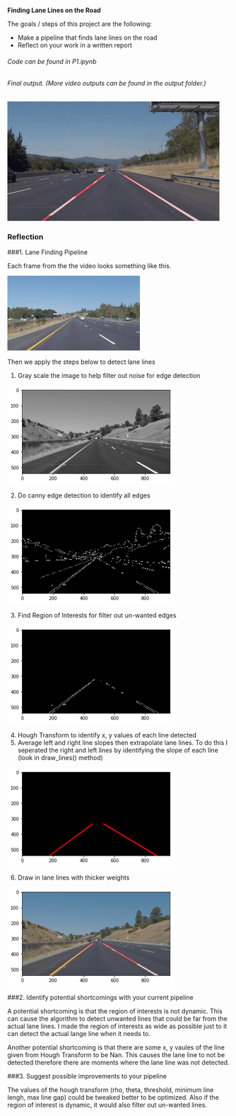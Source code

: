 **Finding Lane Lines on the Road**

The goals / steps of this project are the following:
* Make a pipeline that finds lane lines on the road
* Reflect on your work in a written report

###### Code can be found in P1.ipynb

###### Final output. (More video outputs can be found in the output folder.) 
  ![gif](output/first.gif)

### Reflection

###1. Lane Finding Pipeline

Each frame from the the video looks something like this. 

   <img src="./test_images/solidYellowLeft.jpg" width="300" />

Then we apply the steps below to detect lane lines

1. Gray scale the image to help filter out noise for edge detection
  
  ![gray](output/grayscale.png)

2. Do canny edge detection to identify all edges
  
  ![canny](output/canny.png)

3. Find Region of Interests for filter out un-wanted edges
  
  ![masked](output/masked.png)

4. Hough Transform to identify x, y values of each line detected
5. Average left and right line slopes then extrapolate lane lines. To do this I seperated the right and left lines by identifying the slope of each line (look in draw_lines() method)
  
  ![hough](output/hough.png)

6. Draw in lane lines with thicker weights
  
  ![final](output/final.png)

###2. Identify potential shortcomings with your current pipeline

A potential shortcoming is that the region of interests is not dynamic. This can cause the algorithm to detect unwanted lines
that could be far from the actual lane lines. I made the region of interests as wide as possible just to it can detect the
actual lange line when it needs to.

Another potential shortcoming is that there are some x, y vaules of the line given from Hough Transform to be Nan. This causes 
the lane line to not be detected therefore there are moments where the lane line was not detected. 

###3. Suggest possible improvements to your pipeline

The values of the hough transform (rho, theta, threshold, minimum line lengh, max line gap) could be tweaked better to be 
optimized. Also if the region of interest is dynamic, it would also filter out un-wanted lines. 
